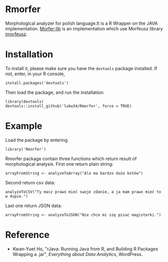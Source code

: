 # Rmorfer
Morphological analyzer for polish language.It is a R Wrapper on the JAVA implementation.
[Morfer-lib](https://github.com/lukw34/Morfer-lib) is an implementation which use Morfeusz library [jmorfeusz](http://sgjp.pl/morfeusz/).


# Installation
To install it, please make sure you have the `devtools` package installed. If not, enter, in your
R console,

```
install.packages('devtools')
```

Then load the package, and run the installation:

```
library(devtools)
devtools::install_github('lukw34/Rmorfer', force = TRUE)
```

# Example
Load the package by entering

```
library('Rmorfer')
```
Rmorfer package contain three functions which return result of morphological analysis.
First one return plain string:
```
arrayFromString <- analyzeToArray("Ala ma bardzo dużo kotów")
```
Second return csv data:
```
analyzeToCSV("Ty masz prawo mieć swoje zdanie, a ja mam prawo mieć to w dupie.")
```
Last one return JSON data:
```
arrayFromString <- analyzeToJSON("Nie chce mi się pisać magisterki.")
```

# Reference
* Kwan-Yuet Ho, "rJava: Running Java from R, and Building R Packages Wrapping a .jar", *Everything about Data Analytics*, WordPress. 
